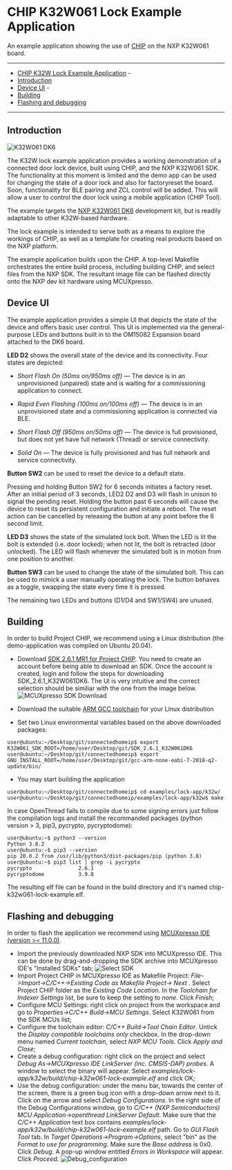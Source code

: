 # CHIP K32W061 Lock Example Application

An example application showing the use of
[CHIP](https://github.com/project-chip/connectedhomeip) on the NXP K32W061
board.

<hr>

-   [CHIP K32W Lock Example Application](#chip-k32w-lock-example-application) -
-   [Introduction](#introduction)
-   [Device UI](#device-ui) -
-   [Building](#building)
-   [Flashing and debugging](#flashdebug)

<hr>

<a name="intro"></a>

## Introduction

![K32W061 DK6](doc/images/k32w-dk6.jpg)

The K32W lock example application provides a working demonstration of a
connected door lock device, built using CHIP, and the NXP K32W061 SDK. The
functionality at this moment is limited and the demo app can be used for
changing the state of a door lock and also for factoryreset the board. Soon,
functionality for BLE pairing and ZCL control will be added. This will allow a
user to control the door lock using a mobile application (CHIP Tool).

The example targets the
[NXP K32W061 DK6](https://www.nxp.com/products/wireless/thread/k32w061-41-high-performance-secure-and-ultra-low-power-mcu-for-zigbeethread-and-bluetooth-le-5-0-with-built-in-nfc-option:K32W061_41)
development kit, but is readily adaptable to other K32W-based hardware.

The lock example is intended to serve both as a means to explore the workings of
CHIP, as well as a template for creating real products based on the NXP
platform.

The example application builds upon the CHIP. A top-level Makefile orchestrates
the entire build process, including building CHIP, and select files from the NXP
SDK. The resultant image file can be flashed directly onto the NXP dev kit
hardware using MCUXpresso.

## Device UI

The example application provides a simple UI that depicts the state of the
device and offers basic user control. This UI is implemented via the
general-purpose LEDs and buttons built in to the OM15082 Expansion board
attached to the DK6 board.

**LED D2** shows the overall state of the device and its connectivity. Four
states are depicted:

-   _Short Flash On (50ms on/950ms off)_ &mdash; The device is in an
    unprovisioned (unpaired) state and is waiting for a commissioning
    application to connect.

*   _Rapid Even Flashing (100ms on/100ms off)_ &mdash; The device is in an
    unprovisioned state and a commissioning application is connected via BLE.

-   _Short Flash Off (950ms on/50ms off)_ &mdash; The device is full
    provisioned, but does not yet have full network (Thread) or service
    connectivity.

*   _Solid On_ &mdash; The device is fully provisioned and has full network and
    service connectivity.

**Button SW2** can be used to reset the device to a default state.

Pressing and holding Button SW2 for 6 seconds initiates a factory reset. After
an initial period of 3 seconds, LED2 D2 and D3 will flash in unison to signal
the pending reset. Holding the button past 6 seconds will cause the device to
reset its persistent configuration and initiate a reboot. The reset action can
be cancelled by releasing the button at any point before the 6 second limit.

**LED D3** shows the state of the simulated lock bolt. When the LED is lit the
bolt is extended (i.e. door locked); when not lit, the bolt is retracted (door
unlocked). The LED will flash whenever the simulated bolt is in motion from one
position to another.

**Button SW3** can be used to change the state of the simulated bolt. This can
be used to mimick a user manually operating the lock. The button behaves as a
toggle, swapping the state every time it is pressed.

The remaining two LEDs and buttons (D1/D4 and SW1/SW4) are unused.

<a name="building"></a>

## Building

In order to build Project CHIP, we recommend using a Linux distribution (the
demo-application was compiled on Ubuntu 20.04).

-   Download [SDK 2.6.1 MR1 for Project CHIP](https://mcuxpresso.nxp.com/). You
    need to create an account before being able to download an SDK. Once the
    account is created, login and follow the steps for downloading
    SDK_2.6.1_K32W061DK6. The UI is very intuitive and the correct selection
    should be similiar with the one from the image below.
    ![MCUXpresso SDK Download](doc/images/mcux-sdk-download.JPG)

-   Download the suitable
    [ARM GCC toolchain](https://developer.arm.com/tools-and-software/open-source-software/developer-tools/gnu-toolchain/gnu-rm/downloads/7-2018-q2-update)
    for your Linux distribution

-   Set two Linux environmental variables based on the above downloaded
    packages:

```
user@ubuntu:~/Desktop/git/connectedhomeip$ export K32W061_SDK_ROOT=/home/user/Desktop/git/SDK_2.6.1_K32W061DK6
user@ubuntu:~/Desktop/git/connectedhomeip$ export GNU_INSTALL_ROOT=/home/user/Desktop/git/gcc-arm-none-eabi-7-2018-q2-update/bin/
```

-   You may start building the application

```
user@ubuntu:~/Desktop/git/connectedhomeip$ cd examples/lock-app/k32w/
user@ubuntu:~/Desktop/git/connectedhomeip/examples/lock-app/k32w$ make
```

In case OpenThread fails to compile due to some signing errors just follow the
compilation logs and install the recommanded packages (python version > 3, pip3,
pycrypto, pycryptodome):

```
user@ubuntu:~$ python3 --version
Python 3.8.2
user@ubuntu:~$ pip3 --version
pip 20.0.2 from /usr/lib/python3/dist-packages/pip (python 3.8)
user@ubuntu:~$ pip3 list | grep -i pycrypto
pycrypto               2.6.1
pycryptodome           3.9.8
```

The resulting elf file can be found in the build directory and it's named
chip-k32w061-lock-example.elf.

<a name="flashdebug"></a>

## Flashing and debugging

In order to flash the application we recommend using
[MCUXpresso IDE (version >= 11.0.0)](https://www.nxp.com/design/software/development-software/mcuxpresso-software-and-tools-/mcuxpresso-integrated-development-environment-ide:MCUXpresso-IDE?tab=Design_Tools_Tab).

-   Import the previously downloaded NXP SDK into MCUXpresso IDE. This can be
    done by drag-and-dropping the SDK archive into MCUXpresso IDE's "Installed
    SDKs" tab; ![Select SDK](doc/images/select-sdk.JPG)
-   Import Project CHIP in MCUXpresso IDE as Makefile Project:
    <i>File->Import->C/C++->Existing Code as Makefile Project-> Next </i>.
    Select Project CHIP folder as the <i>Existing Code Location</i>. In the
    <i>Toolchain for Indexer Settings </i> list, be sure to keep the setting to
    <i>none</i>. Click <i>Finish</i>;
-   Configure MCU Settings: right click on project from the workspace and go to
    <i>Properties->C/C++ Build->MCU Settings</i>. Select K32W061 from the SDK
    MCUs list;
-   Configure the toolchain editor: <i>C/C++ Build->Tool Chain Editor</i>.
    Untick the <i>Display compatible toolchains only</i> checkbox. In the
    drop-down menu named <i>Current toolchain</i>, select <i>NXP MCU Tools</i>.
    Click <i>Apply and Close</i>;
-   Create a debug configuration: right click on the project and select <i>Debug
    As->MCUXpresso IDE LinkServer (inc. CMSIS-DAP) probes</i>. A window to
    select the binary will appear. Select
    <i>examples/lock-app/k32w/build/chip-k32w061-lock-example.elf</i> and click
    OK;
-   Use the debug configuration: under the menu bar, towards the center of the
    screen, there is a green bug icon with a drop-down arrow next to it. Click
    on the arrow and select <i>Debug Configurations</i>. In the right side of
    the Debug Configurations window, go to <i>C/C++ (NXP Semiconductors) MCU
    Application->openthread LinkServer Default</i>. Make sure that the <i>C/C++
    Application</i> text box contains
    <i>examples/lock-app/k32w/build/chip-k32w061-lock-example.elf</i> path. Go
    to <i>GUI Flash Tool</i> tab. In <i>Target Operations->Program->Options</i>,
    select "bin" as the <i>Format to use for programming</i>. Make sure the
    <i>Base address</i> is 0x0. Click <i>Debug</i>. A pop-up window entitled
    <i>Errors in Workspace</i> will appear. Click <i>Proceed</i>.
    ![Debug_configuration](doc/images/debg-conf.JPG)
